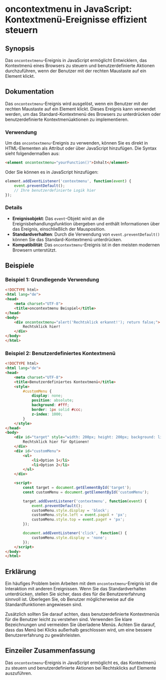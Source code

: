 <!--
Meta Description: # oncontextmenu in JavaScript: Kontextmenü-Ereignisse effizient steuern ## Synopsis Das `oncontextmenu`-Ereignis in JavaScript ermöglicht Entwicklern,...
Meta Keywords: das, oncontextmenu, sie, html, ereignis
-->

# oncontextmenu in JavaScript: Kontextmenü-Ereignisse effizient steuern

## Synopsis
Das `oncontextmenu`-Ereignis in JavaScript ermöglicht Entwicklern, das Kontextmenü eines Browsers zu steuern und benutzerdefinierte Aktionen durchzuführen, wenn der Benutzer mit der rechten Maustaste auf ein Element klickt.

## Dokumentation
Das `oncontextmenu`-Ereignis wird ausgelöst, wenn ein Benutzer mit der rechten Maustaste auf ein Element klickt. Dieses Ereignis kann verwendet werden, um das Standard-Kontextmenü des Browsers zu unterdrücken oder benutzerdefinierte Kontextmenüaktionen zu implementieren. 

### Verwendung
Um das `oncontextmenu`-Ereignis zu verwenden, können Sie es direkt in HTML-Elementen als Attribut oder über JavaScript hinzufügen. Die Syntax sieht folgendermaßen aus:

```html
<element oncontextmenu="yourFunction()">Inhalt</element>
```

Oder Sie können es in JavaScript hinzufügen:

```javascript
element.addEventListener('contextmenu', function(event) {
    event.preventDefault();
    // Ihre benutzerdefinierte Logik hier
});
```

### Details
- **Ereignisobjekt**: Das `event`-Objekt wird an die Ereignisbehandlungsfunktion übergeben und enthält Informationen über das Ereignis, einschließlich der Mausposition.
- **Standardverhalten**: Durch die Verwendung von `event.preventDefault()` können Sie das Standard-Kontextmenü unterdrücken.
- **Kompatibilität**: Das `oncontextmenu`-Ereignis ist in den meisten modernen Browsern unterstützt.

## Beispiele

### Beispiel 1: Grundlegende Verwendung
```html
<!DOCTYPE html>
<html lang="de">
<head>
    <meta charset="UTF-8">
    <title>oncontextmenu Beispiel</title>
</head>
<body>
    <div oncontextmenu="alert('Rechtsklick erkannt!'); return false;">
        Rechtsklick hier!
    </div>
</body>
</html>
```

### Beispiel 2: Benutzerdefiniertes Kontextmenü
```html
<!DOCTYPE html>
<html lang="de">
<head>
    <meta charset="UTF-8">
    <title>Benutzerdefiniertes Kontextmenü</title>
    <style>
        #customMenu {
            display: none;
            position: absolute;
            background: #fff;
            border: 1px solid #ccc;
            z-index: 1000;
        }
    </style>
</head>
<body>
    <div id="target" style="width: 200px; height: 200px; background: lightblue;">
        Rechtsklick hier für Optionen!
    </div>
    <div id="customMenu">
        <ul>
            <li>Option 1</li>
            <li>Option 2</li>
        </ul>
    </div>

    <script>
        const target = document.getElementById('target');
        const customMenu = document.getElementById('customMenu');

        target.addEventListener('contextmenu', function(event) {
            event.preventDefault();
            customMenu.style.display = 'block';
            customMenu.style.left = event.pageX + 'px';
            customMenu.style.top = event.pageY + 'px';
        });

        document.addEventListener('click', function() {
            customMenu.style.display = 'none';
        });
    </script>
</body>
</html>
```

## Erklärung
Ein häufiges Problem beim Arbeiten mit dem `oncontextmenu`-Ereignis ist die Interaktion mit anderen Ereignissen. Wenn Sie das Standardverhalten unterdrücken, stellen Sie sicher, dass dies für die Benutzererfahrung sinnvoll ist. Überlegen Sie, ob Benutzer möglicherweise auf die Standardfunktionen angewiesen sind. 

Zusätzlich sollten Sie darauf achten, dass benutzerdefinierte Kontextmenüs für die Benutzer leicht zu verstehen sind. Verwenden Sie klare Bezeichnungen und vermeiden Sie überladene Menüs. Achten Sie darauf, dass das Menü bei Klicks außerhalb geschlossen wird, um eine bessere Benutzererfahrung zu gewährleisten.

## Einzeiler Zusammenfassung
Das `oncontextmenu`-Ereignis in JavaScript ermöglicht es, das Kontextmenü zu steuern und benutzerdefinierte Aktionen bei Rechtsklicks auf Elemente auszuführen.